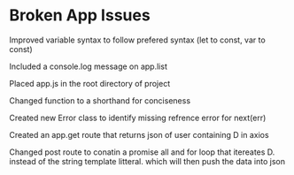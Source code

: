# Broken App Issues

Improved variable syntax to follow prefered syntax (let to const, var to const)

Included a console.log message on app.list

Placed app.js in the root directory of project

Changed function to a shorthand for conciseness

Created new Error class to identify missing refrence error for next(err)

Created an app.get route that returns json of user containing D in axios

Changed post route to conatin a promise all and for loop that itereates D. instead of the string template litteral. which will then push the data into json


